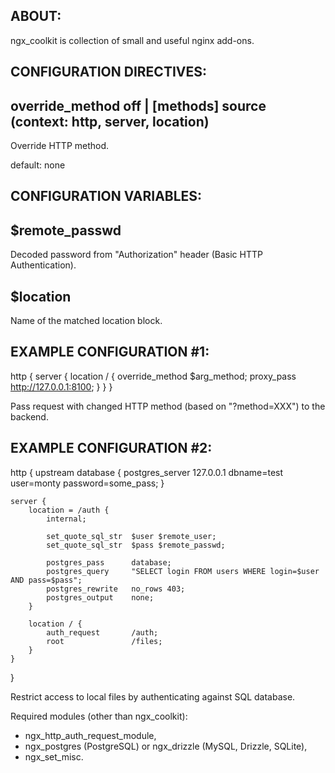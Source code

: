## ABOUT:

ngx\_coolkit is collection of small and useful nginx
add-ons.

## CONFIGURATION DIRECTIVES:

## override\_method off | \[methods\] source (context: http, server, location)

Override HTTP method.

default: none

## CONFIGURATION VARIABLES:

## $remote\_passwd

Decoded password from "Authorization" header (Basic HTTP
Authentication).

## $location

Name of the matched location block.

## EXAMPLE CONFIGURATION \#1:

http { server { location / { override\_method $arg\_method; proxy\_pass
<http://127.0.0.1:8100>; } } }

Pass request with changed HTTP method (based on "?method=XXX") to the
backend.

## EXAMPLE CONFIGURATION \#2:

http { upstream database { postgres\_server 127.0.0.1 dbname=test
user=monty password=some\_pass; }

    server {
        location = /auth {
            internal;
    
            set_quote_sql_str  $user $remote_user;
            set_quote_sql_str  $pass $remote_passwd;
    
            postgres_pass      database;
            postgres_query     "SELECT login FROM users WHERE login=$user AND pass=$pass";
            postgres_rewrite   no_rows 403;
            postgres_output    none;
        }
    
        location / {
            auth_request       /auth;
            root               /files;
        }
    }

}

Restrict access to local files by authenticating against SQL database.

Required modules (other than ngx\_coolkit):

  - ngx\_http\_auth\_request\_module,
  - ngx\_postgres (PostgreSQL) or ngx\_drizzle (MySQL, Drizzle, SQLite),
  - ngx\_set\_misc.